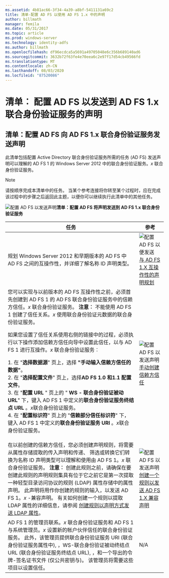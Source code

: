 ```yaml
---
ms.assetid: 4b81ac66-3f34-4a39-a8bf-5411131a69c2
title: 清单-配置 AD FS 以使用 AD FS 1.x 中的声明
author: billmath
manager: femila
ms.date: 05/31/2017
ms.topic: article
ms.prod: windows-server
ms.technology: identity-adfs
ms.author: billmath
ms.openlocfilehash: df96ecdca5a5691a49705048e6c356b689140ad6
ms.sourcegitcommit: 3632b72f63fe4e70eea6c2e97f17d54cb49566fd
ms.translationtype: MT
ms.contentlocale: zh-CN
ms.lasthandoff: 08/03/2020
ms.locfileid: "87520086"
---
```

# <a name="checklist-configuring-ad-fs-to-send-claims-to-an-ad-fs-1x-federation-service"></a>清单︰ 配置 AD FS 以发送到 AD FS 1.x 联合身份验证服务的声明


## <a name="checklist-configuring-ad-fs-to-send-claims-to-an-adfs1x-federation-service"></a>清单：配置 AD FS 向 AD FS 1.x 联合身份验证服务发送声明
此清单包括配置 Active Directory 联合身份验证服务所需的任务 \(AD FS\) 发送声明可以理解的 AD FS 1 的 Windows Server 2012 中的联合身份验证服务。*x* 联合身份验证服务。

> [!NOTE]
> 请按顺序完成本清单中的任务。 当某个参考连接将你转至某个过程时，应在完成该过程中的步骤之后返回此主题，以便你可以继续执行此清单中的其他任务。

![配置 AD FS 以发送声明](media/2b05dce3-938f-4168-9b8f-1f4398cbdb9b.gif)**清单：配置 AD FS 将声明发送到 AD FS 1.x 联合身份验证服务**

|任务|参考|
|--------|-------------|
|规划 Windows Server 2012 和早期版本的 AD FS 中 AD FS 之间的互操作性，并详细了解名称 ID 声明类型。|![配置 AD FS 以便发送](media/faa393df-4856-4431-9eda-4f4e5be72a90.gif)[与 AD FS 1.X 互操作性的声明规划](/previous-versions/windows/it-pro/windows-server-2012-R2-and-2012/ff678040(v=ws.11))|
|您可以实现与以前版本的 AD FS 互操作性之前，必须首先创建到 AD FS 1 的 AD FS 联合身份验证服务中的信赖方信任。*x* 联合身份验证服务。 **注意︰** 不能使用 AD FS 1 创建了信任关系。*x* 使用联合身份验证元数据的联合身份验证服务。<p>如果您设置了信任关系使用右侧的链接中的过程，必须执行以下操作添加信赖方信任向导中设置此信任，以与 AD FS 1 进行互操作。*x* 联合身份验证服务︰<p>1. 在 "**选择数据源**" 页上，选择 **"手动输入信赖方信任的数据"**。<br />2. 在 "**选择配置文件**" 页上，选择**AD FS 1.0 和1.1 配置文件**。<br />3. 在 "**配置 URL** " 页上的 " **WS \- 联合身份验证被动 URL**" 下，键入 AD FS 1 中定义的**联合身份验证服务终结点 URL** 。*x*联合身份验证服务。<br />4. 在 "**配置标识符**" 页上的 "**信赖部分信任标识符**" 下，键入 AD FS 1 中定义的**联合身份验证服务 URI** 。*x*联合身份验证服务。|![配置 AD FS 以发送声明](media/faa393df-4856-4431-9eda-4f4e5be72a90.gif)[手动创建信赖方信任](../../ad-fs/operations/Create-a-Relying-Party-Trust.md)|
|在以前创建的信赖方信任，您必须创建声明规则，将需要从属性存储提取的传入声明和传递、 筛选或转换它们转换为名称 ID 声明类型可以理解和使用由 AD FS 1。*x* 联合身份验证服务。 **注意︰** 创建此规则之前，请确保在要创建此规则的声明规则集具有位于它之前它是第一次提取一种轻型目录访问协议的规则 \(LDAP\) 属性存储中的属性声明。 此声明将用作你创建的规则的输入，以发送 AD FS 1。*x* \-兼容声明。 有关如何创建一个规则以提取 LDAP 属性的详细信息，请参阅 [创建规则以声明方式发送 LDAP 属性](../../ad-fs/operations/Create-a-Rule-to-Send-LDAP-Attributes-as-Claims.md)。|![配置 AD FS 以发送声明](media/faa393df-4856-4431-9eda-4f4e5be72a90.gif)[创建一个规则以发送 AD FS 1.X 兼容声明](../../ad-fs/operations/Create-a-Rule-to-Send-an-AD-FS-1x-Compatible-Claim.md)|
|AD FS 1 的管理员联系。*x* 联合身份验证服务和 AD FS 1 与系统管理员。*x* 设置新的帐户伙伴信任的联合身份验证服务。 此外，该管理员提供联合身份验证服务 URI \(联合身份验证服务属性中\), ，WS\-联合身份验证被动终结点 URL \(联合身份验证服务终结点 URL\), ，和一个导出的令牌\-签名证书文件 \(仅公共密钥与\)。 该管理员将需要这些项目以设置信任。|N\/A|

